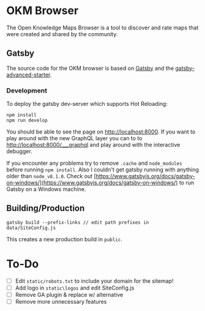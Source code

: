 # OKM Browser

The Open Knowledge Maps Browser is a tool to discover and rate maps that were created and shared by the community.

## Gatsby

The source code for the OKM browser is based on [Gatsby](https://github.com/gatsbyjs/gatsby) and the [gatsby-advanced-starter](https://github.com/Vagr9K/gatsby-advanced-starter).

### Development

To deploy the gatsby dev-server which supports Hot Reloading:

```
npm install
npm run develop
```

You should be able to see the page on [http://localhost:8000](http://localhost:8000).
If you want to play around with the new GraphQL layer you can to to [http://localhost:8000/___graphql](http://localhost:8000/___graphql) and play around with the interactive debugger.


If you encounter any problems try to remove `.cache` and `node_modules` before running `npm install`. Also I couldn't get gatsby running with anything older than `node_v8.1.0`. Check out [https://www.gatsbyjs.org/docs/gatsby-on-windows/](https://www.gatsbyjs.org/docs/gatsby-on-windows/) to run Gatsby on a Windows machine.

## Building/Production

```
gatsby build --prefix-links // edit path prefixes in data/SiteConfig.js
```

This creates a new production build in `public`.

# To-Do

- [ ] Edit `static/robots.txt` to include your domain for the sitemap!
- [ ] Add logo in `static\logos` and edit SiteConfig.js
- [ ] Remove GA plugin & replace w/ alternative
- [ ] Remove more unnecessary features